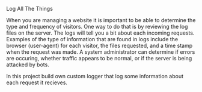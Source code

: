 Log All The Things

When you are managing a website it is important to be able to determine the type and frequency of visitors. One way to do that is by reviewing the log files on the server. The logs will tell you a bit about each incoming requests. Examples of the type of information that are found in logs include the browser (user-agent) for each visitor, the files requested, and a time stamp when the request was made. A system administrator can determine if errors are occuring, whether traffic appears to be normal, or if the server is being attacked by bots.

In this project build own custom logger that log some information about each request it recieves.